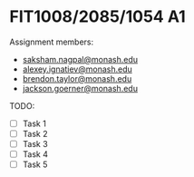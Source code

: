 # FIT1008/2085/1054 A1

Assignment members:

* saksham.nagpal@monash.edu
* alexey.ignatiev@monash.edu
* brendon.taylor@monash.edu
* jackson.goerner@monash.edu

TODO:

- [ ] Task 1
- [ ] Task 2
- [ ] Task 3
- [ ] Task 4
- [ ] Task 5
